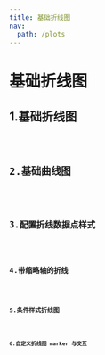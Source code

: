 ```yaml
---
title: 基础折线图
nav:
  path: /plots
---
```


# 基础折线图

## 1.基础折线图

<code src="./demo1/demo1.tsx" />

## 2.基础曲线图

<code src="./demo1/demo2.tsx" />

## 3.配置折线数据点样式

<code src="./demo1/demo3.tsx" />

## 4.带缩略轴的折线

<code src="./demo1/demo4.tsx" />

## 5.条件样式折线图

<code src="./demo1/demo5.tsx" />

## 6.自定义折线图 marker 与交互

<code src="./demo1/demo6.tsx" />

